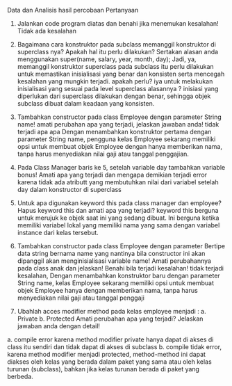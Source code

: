 Data dan Analisis hasil percobaan 
    Pertanyaan 
1. Jalankan code program diatas dan benahi  jika menemukan kesalahan!
Tidak ada kesalahan

2. Bagaimana  cara  konstruktor  pada  subclass  memanggil  konstruktor  di  superclass  nya? 
Apakah hal itu perlu dilakukan? Sertakan alasan anda
menggunakan super(name, salary, year, month, day);
Jadi, ya, memanggil konstruktor superclass pada subclass itu perlu dilakukan untuk memastikan inisialisasi yang benar dan konsisten serta mencegah kesalahan yang mungkin terjadi.
apakah perlu? iya untuk melakukan inisialisasi yang sesuai pada level superclass
alasannya ? inisiasi yang diperlukan dari superclass dilakukan dengan benar, sehingga objek subclass dibuat dalam keadaan yang konsisten.

3. Tambahkan  constructor  pada  class  Employee  dengan  parameter  String  name!  amati 
perubahan apa yang terjadi, jelaskan jawaban anda! 
tidak terjadi apa apa
Dengan menambahkan konstruktor pertama dengan parameter String name, pengguna kelas Employee sekarang memiliki opsi untuk membuat objek Employee dengan hanya memberikan nama, tanpa harus menyediakan nilai gaji atau tanggal penggajian.

4. Pada  Class  Manager  baris  ke  5,  setelah  variable  day  tambahkan  variable  bonus!  Amati 
apa yang terjadi dan mengapa demikian
terjadi error karena tidak ada atributt yang membutuhkan nilai dari variabel setelah day dalam konstructor di superclass

5. Untuk apa digunakan keyword this pada class  manager dan employee? Hapus keyword 
this dan amati apa yang terjadi?
keyword this berguna untuk merujuk ke objek saat ini yang sedang dibuat. Ini berguna ketika memiliki variabel lokal yang memiliki nama yang sama dengan variabel instance dari kelas tersebut. 

6. Tambahkan  constructor  pada  class  Employee  dengan  parameter  Bertipe  data  string 
bernama  name  yang  nantinya  bila  constructor  ini  akan  dipanggil  akan  menginisialisasi 
variable  name!  Amati  perubahannya  pada  class  anak  dan  jelaskan!  Benahi  bila  terjadi 
kesalahan!
tidak terjadi kesalahan, Dengan menambahkan konstruktor baru dengan parameter String name, kelas Employee sekarang memiliki opsi untuk membuat objek Employee hanya dengan memberikan nama, tanpa harus menyediakan nilai gaji atau tanggal penggaji

7. Ubahlah acces modifier method pada kelas employee menjadi : 
a. Private 
b. Protected 
Amati perubahan apa yang terjadi? Jelaskan jawaban anda dengan detail! 

a. compile error karena method modifier private hanya dapat di akses di class itu sendiri dan tidak dapat di akses di subclass
b. compile tidak error, karena method modifier menjadi protected, method-method ini dapat diakses oleh kelas yang berada dalam paket yang sama atau oleh kelas turunan (subclass), bahkan jika kelas turunan berada di paket yang berbeda.